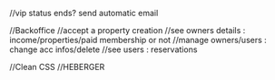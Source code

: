 //vip status ends? send automatic email

//Backoffice
//accept a property creation
//see owners details : income/properties/paid membership or not
//manage owners/users : change acc infos/delete
//see users : reservations


//Clean CSS
//HEBERGER